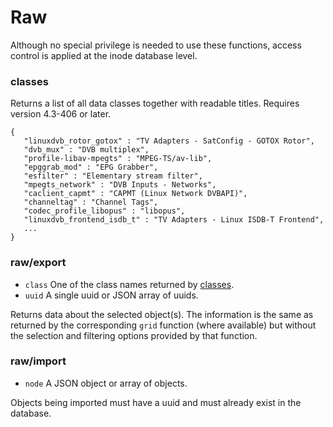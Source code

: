 # Raw

Although no special privilege is needed to use these functions, access control is applied at the inode database level.

### classes

Returns a list of all data classes together with readable titles. Requires version 4.3-406 or later.

```
{
   "linuxdvb_rotor_gotox" : "TV Adapters - SatConfig - GOTOX Rotor",
   "dvb_mux" : "DVB multiplex",
   "profile-libav-mpegts" : "MPEG-TS/av-lib",
   "epggrab_mod" : "EPG Grabber",
   "esfilter" : "Elementary stream filter",
   "mpegts_network" : "DVB Inputs - Networks",
   "caclient_capmt" : "CAPMT (Linux Network DVBAPI)",
   "channeltag" : "Channel Tags",
   "codec_profile_libopus" : "libopus",
   "linuxdvb_frontend_isdb_t" : "TV Adapters - Linux ISDB-T Frontend",
   ...
}
```

### raw/export

* `class` One of the class names returned by [classes](raw.md#classes).
* `uuid` A single uuid or JSON array of uuids.

Returns data about the selected object(s). The information is the same as returned by the corresponding `grid` function (where available) but without the selection and filtering options provided by that function.

### raw/import

* `node` A JSON object or array of objects.

Objects being imported must have a uuid and must already exist in the database.
